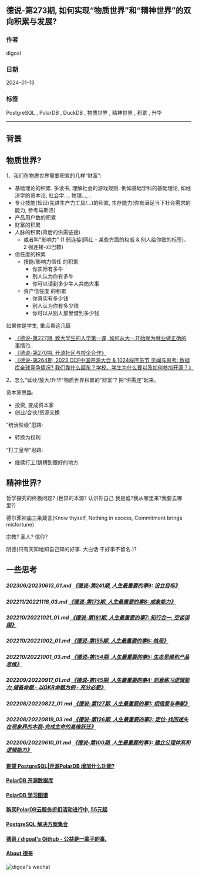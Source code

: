 ## 德说-第273期, 如何实现“物质世界”和“精神世界”的双向积累与发展?     
                    
### 作者                    
digoal                    
                    
### 日期                    
2024-01-13             
                    
### 标签                    
PostgreSQL , PolarDB , DuckDB , 物质世界 , 精神世界 , 积累 , 升华          
                    
----                    
                    
## 背景     
## 物质世界?  
1、我们在物质世界需要积累的几样“财富”:  
- 基础理论的积累.  多读书, 理解社会的游戏规则. 例如基础学科的基础理论, 如经济学的资本论, 社会学..., 物理..., .  
- 专业技能(知识/先进生产力工具/...)的积累, 生存能力(你有满足当下社会需求的能力, 参考马斯洛)  
- 产品用户数的积累  
- 财富的积累  
- 人脉的积累(背后的供需链接)  
    - 或者叫“影响力” (1 弱连接(网红 - 某些方面的权威 & 别人给你贴的标签)、 2 强连接-邓巴数)
- 信任度的积累
    - 技能/影响力信任 的积累
        - 你实际有多牛
        - 别人认为你有多牛
        - 你可以请到多少牛人共商大事
    - 资产信任度 的积累
        - 你真实有多少钱
        - 别人认为你有多少钱
        - 你可以从别人那里借到多少钱
  
如果你是学生, 重点看这几篇  
- [《德说-第227期, 致大学生的入学第一课, 如何从大一开始就为就业做正确的事情?》](../202305/20230513_01.md)  
- [《德说-第270期, 开源社区与校企合作》](../202311/20231130_07.md)  
- [《德说-第264期, 2023 CCF中国开源大会 & 1024程序员节 见闻与思考: 数据库全球竞争情况? 我们靠什么超车？学校、学生为什么要以及如何参加开源？》](../202310/20231026_05.md)  
  
2、怎么“延续/放大/升华”物质世界积累的“财富”? 把“供需连”起来。  
  
资本家思路:   
- 投资, 变成资本家   
- 创业/合伙/资源交换   
  
“统治阶级”思路:   
- 转换为权利   
  
“打工皇帝”思路:   
- 继续打工/跳槽到跟好的地方   
  
  
## 精神世界?   
哲学探究的终极问题? (世界的本源? 认识你自己 我是谁?我从哪里来?我要去哪里?)    
   
德尔菲神庙三条箴言(Know thyself, Nothing in excess, Commitment brings misfortune)    
   
宗教? 圣人? 信仰?    
   
阴德(只有天知地知自己知的好事. 大白话:干好事不留名.)?  
  
## 一些思考  
##### 202306/20230613_01.md   [《德说-第241期, 人生最重要的事9: 设立目标》](../202306/20230613_01.md)    
##### 202211/20221116_03.md   [《德说-第173期, 人生最重要的事8: 成象能力》](../202211/20221116_03.md)    
##### 202210/20221021_01.md   [《德说-第161期, 人生最重要的事7: 知行合一, 空谈误国》](../202210/20221021_01.md)    
##### 202210/20221002_01.md   [《德说-第155期, 人生最重要的事6: 格局》](../202210/20221002_01.md)    
##### 202210/20221001_03.md   [《德说-第154期, 人生最重要的事5: 生态思维和产品思维》](../202210/20221001_03.md)    
##### 202209/20220917_01.md   [《德说-第145期, 人生最重要的事4: 刻意练习逻辑能力,储备命题 - 以OKR命题为例 - 充分必要》](../202209/20220917_01.md)    
##### 202208/20220822_01.md   [《德说-第127期, 人生最重要的事1: 相信爱与奉献》](../202208/20220822_01.md)    
##### 202208/20220819_03.md   [《德说-第126期, 人生最重要的事2: 定位-找回迷失在现象界的本我-完成生命的高维跃迁》](../202208/20220819_03.md)    
##### 202206/20220610_01.md   [《德说-第100期, 人生最重要的事3: 建立公理体系和逻辑能力》](../202206/20220610_01.md)    
   
  
#### [期望 PostgreSQL|开源PolarDB 增加什么功能?](https://github.com/digoal/blog/issues/76 "269ac3d1c492e938c0191101c7238216")
  
  
#### [PolarDB 开源数据库](https://openpolardb.com/home "57258f76c37864c6e6d23383d05714ea")
  
  
#### [PolarDB 学习图谱](https://www.aliyun.com/database/openpolardb/activity "8642f60e04ed0c814bf9cb9677976bd4")
  
  
#### [购买PolarDB云服务折扣活动进行中, 55元起](https://www.aliyun.com/activity/new/polardb-yunparter?userCode=bsb3t4al "e0495c413bedacabb75ff1e880be465a")
  
  
#### [PostgreSQL 解决方案集合](../201706/20170601_02.md "40cff096e9ed7122c512b35d8561d9c8")
  
  
#### [德哥 / digoal's Github - 公益是一辈子的事.](https://github.com/digoal/blog/blob/master/README.md "22709685feb7cab07d30f30387f0a9ae")
  
  
#### [About 德哥](https://github.com/digoal/blog/blob/master/me/readme.md "a37735981e7704886ffd590565582dd0")
  
  
![digoal's wechat](../pic/digoal_weixin.jpg "f7ad92eeba24523fd47a6e1a0e691b59")
  
